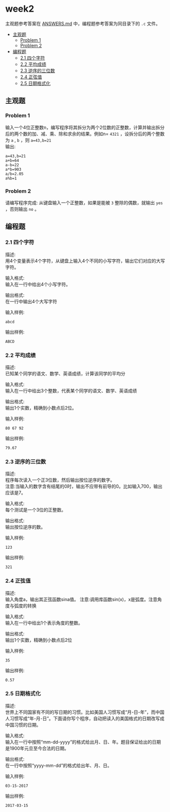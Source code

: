 # week2
主观题参考答案在 [ANSWERS.md](ANSWERS.md) 中，编程题参考答案为同目录下的 `.c` 文件。

<!-- TOC -->

- [主观题](#主观题)
  - [Problem 1](#problem-1)
  - [Problem 2](#problem-2)
- [编程题](#编程题)
  - [2.1 四个字符](#21-四个字符)
  - [2.2 平均成绩](#22-平均成绩)
  - [2.3 逆序的三位数](#23-逆序的三位数)
  - [2.4 正弦值](#24-正弦值)
  - [2.5 日期格式化](#25-日期格式化)

<!-- /TOC -->

## 主观题

### Problem 1
输入一个4位正整数n，编写程序将其拆分为两个2位数的正整数，计算并输出拆分后的两个数的加、减、乘、除和求余的结果。例如n= `4321` ，设拆分后的两个整数为 `a` , `b` ，则 `a=43,b=21`  
输出:  
```
a=43,b=21
a+b=64
a-b=22
a*b=903
a/b=2.05
a%b=1
```
### Problem 2
请编写程序完成: 从键盘输入一个正整数，如果是能被 `3` 整除的偶数，就输出 `yes` ，否则输出 `no` 。

## 编程题

### 2.1 四个字符
描述:  
用4个变量表示4个字符，从键盘上输入4个不同的小写字符，输出它们对应的大写字符。

输入格式:  
输入在一行中给出4个小写字符。

输出格式:  
在一行中输出4个大写字符

输入样例:
```
abcd
```
输出样例:
```
ABCD
```

### 2.2 平均成绩
描述:  
已知某个同学的语文、数学、英语成绩，计算该同学的平均分

输入格式:  
输入在一行中给出3个整数，代表某个同学的语文、数学、英语成绩

输出格式:  
输出1个实数，精确到小数点后2位。

输入样例:
```
80 67 92
```
输出样例:
```
79.67
```

### 2.3 逆序的三位数
描述:  
程序每次读入一个正3位数，然后输出按位逆序的数字。  
注意:当输入的数字含有结尾的0时，输出不应带有前导的0。比如输入700，输出应该是7。

输入格式:  
每个测试是一个3位的正整数。

输出格式:  
输出按位逆序的数。

输入样例:
```
123
```
输出样例:
```
321
```

### 2.4 正弦值
描述:  
输入角度a，输出其正弦函数sina值。
注意:调用库函数sin(x)，x是弧度。注意角度与弧度的转换

输入格式:  
输入在一行中给出1个表示角度的整数。

输出格式:  
输出1个实数，精确到小数点后2位

输入样例:
```
35
```
输出样例:
```
0.57
```
### 2.5 日期格式化
描述:  
世界上不同国家有不同的写日期的习惯。比如美国人习惯写成“月-日-年”，而中国人习惯写成“年-月-日”。下面请你写个程序，自动把读入的美国格式的日期改写成中国习惯的日期。

输入格式:  
输入在一行中按照“mm-dd-yyyy”的格式给出月、日、年。题目保证给出的日期是1900年元旦至今合法的日期。

输出格式:  
在一行中按照“yyyy-mm-dd”的格式给出年、月、日。

输入样例:
```
03-15-2017
```
输出样例:
```
2017-03-15
```
